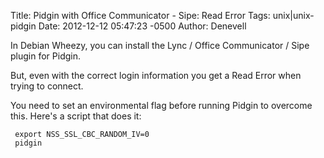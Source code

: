 Title: Pidgin with Office Communicator - Sipe: Read Error
Tags: unix|unix-pidgin
Date: 2012-12-12 05:47:23 -0500 
Author: Denevell


In Debian Wheezy, you can install the Lync / Office Communicator / Sipe plugin for Pidgin.

But, even with the correct login information you get a Read Error when trying to connect.

You need to set an environmental flag before running Pidgin to overcome this. Here's a script that does it:

     export NSS_SSL_CBC_RANDOM_IV=0
     pidgin
    
